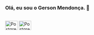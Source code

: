 ### Olá, eu sou o Gerson Mendonça. 👋

<div style="display: inline_block"><br>

<img align="center" alt="PostgreSQL" height="30" width="40" src="https://raw.githubusercontent.com/devicons/devicon/blob/master/icons/postgresql/postgresql-plain.svg">
<img align="center" alt="PostgreSQL" height="30" width="40" src="https://[[raw.githubusercontent.com/devicons/devicon/blob/master/icons/r/r-original.svg]](https://github.com/devicons/devicon/blob/master/icons/r/r-original.svg)https://github.com/devicons/devicon/blob/master/icons/r/r-original.svg">
  
</div>

